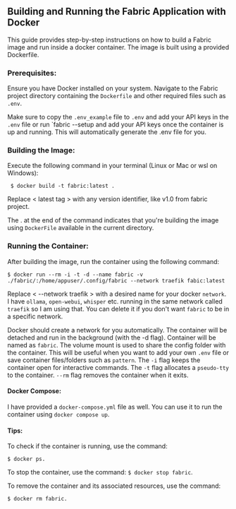 ## Building and Running the Fabric Application with Docker

This guide provides step-by-step instructions on how to build a Fabric image and run inside a docker container. The image is built using a provided Dockerfile.

### Prerequisites:

Ensure you have Docker installed on your system.
Navigate to the Fabric project directory containing the `Dockerfile` and other required files such as `.env`.

Make sure to copy the `.env_example` file to `.env` and add your API keys in the `.env` file or run `fabric --setup and add your API keys once the container is up and running. This will automatically generate the .env file for you.

### Building the Image:

Execute the following command in your terminal (Linux or Mac or wsl on Windows):

``` $ docker build -t fabric:latest .```

Replace < latest tag > with any version identifier, like v1.0 from fabric project.

The . at the end of the command indicates that you're building the image using `DockerFile` available in the current directory.

### Running the Container:

After building the image, run the container using the following command:

```
$ docker run --rm -i -t -d --name fabric -v ./fabric/:/home/appuser/.config/fabric --network traefik fabic:latest
```
Replace < --network traefik > with a desired name for your docker `network`. I have `ollama`, `open-webui`, `whisper` etc. running in the same network called `traefik` so I am using that. You can delete it if you don't want `fabric` to be in a specific network.

 Docker should create a network for you automatically. The container will be detached and run in the background (with the -d flag). Container will be named as `fabric`. The volume mount is used to share the config folder with the container. This will be useful when you want to add your own `.env` file or save container files/folders such as `pattern`. The `-i` flag keeps the container open for interactive commands. The `-t` flag allocates a `pseudo-tty` to the container. `--rm` flag removes the container when it exits.

 #### Docker Compose:

 I have provided a `docker-compose.yml` file as well. You can use it to run the container using `docker compose up`.

#### Tips:

To check if the container is running, use the command: 

`$ docker ps.`

To stop the container, use the command: `$ docker stop fabric`.

To remove the container and its associated resources, use the command: 

`$ docker rm fabric.`

